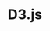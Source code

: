 ---
git: https://github.com/d3/d3
images:
- d3js-icon.svg
- d3js-ar21.svg
logohandle: d3js
sort: d3
tags:
- programming_library
- javascript
title: D3.js
website: https://d3js.org/
wikipedia: https://en.wikipedia.org/wiki/D3.js
---